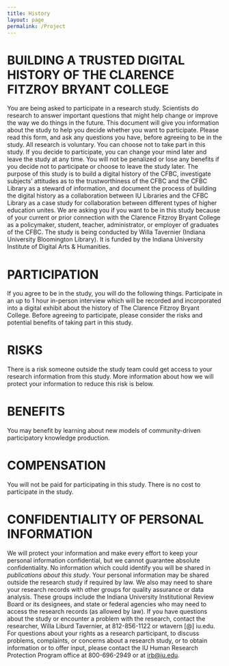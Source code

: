 ```yaml
---
title: History
layout: page
permalink: /Project
---
```


# BUILDING A TRUSTED DIGITAL HISTORY OF THE CLARENCE FITZROY BRYANT COLLEGE
You are being asked to participate in a research study. Scientists do research to answer important questions that might help change or improve the way we do things in the future. This document will give you information about the study to help you decide whether you want to participate. Please read this form, and ask any questions you have, before agreeing to be in the study.
All research is voluntary. You can choose not to take part in this study. If you decide to participate, you can change your mind later and leave the study at any time. You will not be penalized or lose any benefits if you decide not to participate or choose to leave the study later.
The purpose of this study is to build a digital history of the CFBC, investigate subjects’ attitudes as to the trustworthiness of the CFBC and the CFBC Library as a steward of information, and document the process of building the digital history as a collaboration between IU Libraries and the CFBC Library as a case study for collaboration between different types of higher education unites. 
We are asking you if you want to be in this study because of your current or prior connection with the Clarence Fitzroy Bryant College as a policymaker, student, teacher, administrator, or employer of graduates of the CFBC. The study is being conducted by Willa Tavernier (Indiana University Bloomington Library). It is funded by the Indiana University Institute of Digital Arts & Humanities.

# PARTICIPATION
If you agree to be in the study, you will do the following things. Participate in an up to 1 hour in-person interview which will be recorded and incorporated into a digital exhibit about the history of The Clarence Fitzroy Bryant College.
Before agreeing to participate, please consider the risks and potential benefits of taking part in this study. 

# RISKS
There is a risk someone outside the study team could get access to your research information from this study. More information about how we will protect your information to reduce this risk is below.

# BENEFITS
You may benefit by learning about new models of community-driven participatory knowledge production.

# COMPENSATION
You will not be paid for participating in this study. There is no cost to participate in the study.

# CONFIDENTIALITY OF PERSONAL INFORMATION
We will protect your information and make every effort to keep your personal information confidential, but we cannot guarantee absolute confidentiality. No information which could identify you will be shared in *publications about this study*. 
Your personal information may be shared outside the research study if required by law. We also may need to share your research records with other groups for quality assurance or data analysis. These groups include the Indiana University Institutional Review Board or its designees, and state or federal agencies who may need to access the research records (as allowed by law).
If you have questions about the study or encounter a problem with the research, contact the researcher, Willa Liburd Tavernier, at 812-856-1122 or wtavern [@] iu.edu.
For questions about your rights as a research participant, to discuss problems, complaints, or concerns about a research study, or to obtain information or to offer input, please contact the IU Human Research Protection Program office at 800-696-2949 or at irb@iu.edu.

